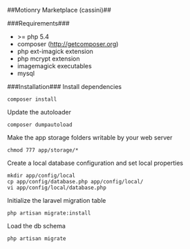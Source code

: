 ##Motionry Marketplace (cassini)##

###Requirements###
+  \>= php 5.4
+  composer (<http://getcomposer.org>)
+  php ext-imagick extension
+  php mcrypt extension
+  imagemagick executables
+  mysql

###Installation###
Install dependencies
    
    composer install
    
Update the autoloader

    composer dumpautoload

Make the app storage folders writable by your web server

    chmod 777 app/storage/*

Create a local database configuration and set local properties

    mkdir app/config/local
    cp app/config/database.php app/config/local/
    vi app/config/local/database.php

Initialize the laravel migration table

    php artisan migrate:install

Load the db schema
    
    php artisan migrate
